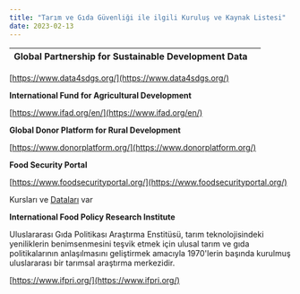 ```yaml
---
title: "Tarım ve Gıda Güvenliği ile ilgili Kuruluş ve Kaynak Listesi"
date: 2023-02-13
---
```


| **Global Partnership for Sustainable Development Data** |  |
| --- | --- |

[https://www.data4sdgs.org/](https://www.data4sdgs.org/)

**International Fund for Agricultural Development**

[https://www.ifad.org/en/](https://www.ifad.org/en/)

**Global Donor Platform for Rural Development**

[https://www.donorplatform.org/](https://www.donorplatform.org/)

**Food Security Portal**

[https://www.foodsecurityportal.org/](https://www.foodsecurityportal.org/)

Kursları ve [Dataları](https://api.foodsecurityportal.org/dataset/?q=food+security) var

**International Food Policy Research Institute**

Uluslararası Gıda Politikası Araştırma Enstitüsü, tarım teknolojisindeki yeniliklerin benimsenmesini teşvik etmek için ulusal tarım ve gıda politikalarının anlaşılmasını geliştirmek amacıyla 1970'lerin başında kurulmuş uluslararası bir tarımsal araştırma merkezidir.

[https://www.ifpri.org/](https://www.ifpri.org/)
